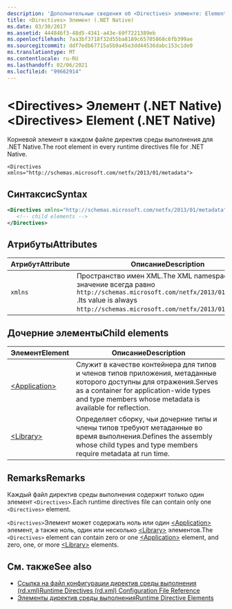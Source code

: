 ```yaml
---
description: 'Дополнительные сведения об <Directives> элементе: Element (.NET Native)'
title: <Directives> Элемент (.NET Native)
ms.date: 03/30/2017
ms.assetid: 444846f3-48d5-4341-a43e-69f7221389eb
ms.openlocfilehash: 7aa3bf3718f32d55ba8189c65705868c6fb399ae
ms.sourcegitcommit: ddf7edb67715a5b9a45e3dd44536dabc153c1de0
ms.translationtype: MT
ms.contentlocale: ru-RU
ms.lasthandoff: 02/06/2021
ms.locfileid: "99662914"
---
```

# <a name="directives-element-net-native"></a><span data-ttu-id="3c20e-103">\<Directives> Элемент (.NET Native)</span><span class="sxs-lookup"><span data-stu-id="3c20e-103">\<Directives> Element (.NET Native)</span></span>

<span data-ttu-id="3c20e-104">Корневой элемент в каждом файле директив среды выполнения для .NET Native.</span><span class="sxs-lookup"><span data-stu-id="3c20e-104">The root element in every runtime directives file for .NET Native.</span></span>  
  
 `<Directives xmlns="http://schemas.microsoft.com/netfx/2013/01/metadata">`
  
## <a name="syntax"></a><span data-ttu-id="3c20e-105">Синтаксис</span><span class="sxs-lookup"><span data-stu-id="3c20e-105">Syntax</span></span>  
  
```xml  
<Directives xmlns="http://schemas.microsoft.com/netfx/2013/01/metadata">  
   <!-- child elements -->
</Directives>  
```  
  
## <a name="attributes"></a><span data-ttu-id="3c20e-106">Атрибуты</span><span class="sxs-lookup"><span data-stu-id="3c20e-106">Attributes</span></span>  
  
|<span data-ttu-id="3c20e-107">Атрибут</span><span class="sxs-lookup"><span data-stu-id="3c20e-107">Attribute</span></span>|<span data-ttu-id="3c20e-108">Описание</span><span class="sxs-lookup"><span data-stu-id="3c20e-108">Description</span></span>|  
|---------------|-----------------|  
|`xmlns`|<span data-ttu-id="3c20e-109">Пространство имен XML.</span><span class="sxs-lookup"><span data-stu-id="3c20e-109">The XML namespace.</span></span> <span data-ttu-id="3c20e-110">Его значение всегда равно `http://schemas.microsoft.com/netfx/2013/01/metadata` .</span><span class="sxs-lookup"><span data-stu-id="3c20e-110">Its value is always `http://schemas.microsoft.com/netfx/2013/01/metadata`.</span></span>|  
  
## <a name="child-elements"></a><span data-ttu-id="3c20e-111">Дочерние элементы</span><span class="sxs-lookup"><span data-stu-id="3c20e-111">Child elements</span></span>  
  
|<span data-ttu-id="3c20e-112">Элемент</span><span class="sxs-lookup"><span data-stu-id="3c20e-112">Element</span></span>|<span data-ttu-id="3c20e-113">Описание</span><span class="sxs-lookup"><span data-stu-id="3c20e-113">Description</span></span>|  
|-------------|-----------------|  
|[\<Application>](application-element-net-native.md)|<span data-ttu-id="3c20e-114">Служит в качестве контейнера для типов и членов типов приложения, метаданные которого доступны для отражения.</span><span class="sxs-lookup"><span data-stu-id="3c20e-114">Serves as a container for application-wide types and type members whose metadata is available for reflection.</span></span>|  
|[\<Library>](library-element-net-native.md)|<span data-ttu-id="3c20e-115">Определяет сборку, чьи дочерние типы и члены типов требуют метаданные во время выполнения.</span><span class="sxs-lookup"><span data-stu-id="3c20e-115">Defines the assembly whose child types and type members require metadata at run time.</span></span>|  
  
## <a name="remarks"></a><span data-ttu-id="3c20e-116">Remarks</span><span class="sxs-lookup"><span data-stu-id="3c20e-116">Remarks</span></span>  

 <span data-ttu-id="3c20e-117">Каждый файл директив среды выполнения содержит только один элемент `<Directives>`.</span><span class="sxs-lookup"><span data-stu-id="3c20e-117">Each runtime directives file can contain only one `<Directives>` element.</span></span>  
  
 <span data-ttu-id="3c20e-118">`<Directives>`Элемент может содержать ноль или один [\<Application>](application-element-net-native.md) элемент, а также ноль, один или несколько [\<Library>](library-element-net-native.md) элементов.</span><span class="sxs-lookup"><span data-stu-id="3c20e-118">The `<Directives>` element can contain zero or one [\<Application>](application-element-net-native.md) element, and zero, one, or more [\<Library>](library-element-net-native.md) elements.</span></span>  
  
## <a name="see-also"></a><span data-ttu-id="3c20e-119">См. также</span><span class="sxs-lookup"><span data-stu-id="3c20e-119">See also</span></span>

- [<span data-ttu-id="3c20e-120">Ссылка на файл конфигурации директив среды выполнения (rd.xml)</span><span class="sxs-lookup"><span data-stu-id="3c20e-120">Runtime Directives (rd.xml) Configuration File Reference</span></span>](runtime-directives-rd-xml-configuration-file-reference.md)
- [<span data-ttu-id="3c20e-121">Элементы директив среды выполнения</span><span class="sxs-lookup"><span data-stu-id="3c20e-121">Runtime Directive Elements</span></span>](runtime-directive-elements.md)

